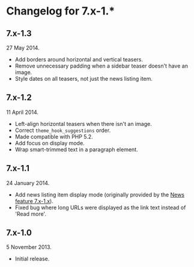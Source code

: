 Changelog for 7.x-1.*
=====================

7.x-1.3
-------

27 May 2014.

* Add borders around horizontal and vertical teasers.
* Remove unnecessary padding when a sidebar teaser doesn't have an image.
* Style dates on all teasers, not just the news listing item.

7.x-1.2
-------

11 April 2014.

* Left-align horizontal teasers when there isn't an image.
* Correct `theme_hook_suggestions` order.
* Made compatible with PHP 5.2.
* Add focus on display mode.
* Wrap smart-trimmed text in a paragraph element.

7.x-1.1
-------

24 January 2014.

* Add news listing item display mode (originally provided by the [News feature 7.x-1.x](https://github.com/misd-service-development/drupal-feature-news)).
* Fixed bug where long URLs were displayed as the link text instead of 'Read more'.

7.x-1.0
-------

5 November 2013.

* Initial release.

